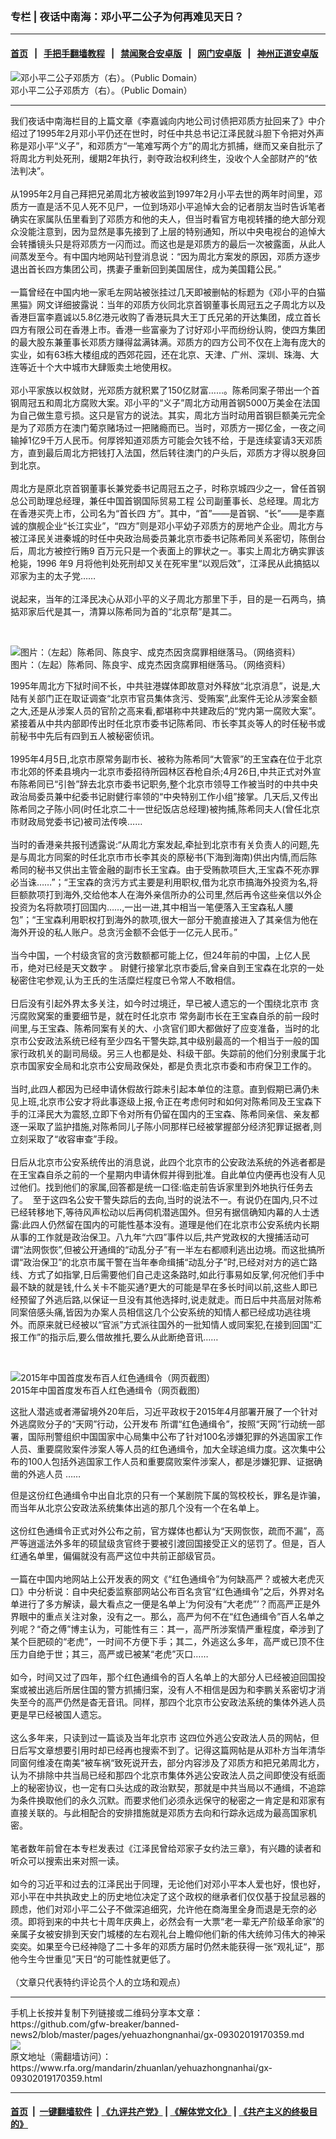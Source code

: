 ### 专栏 | 夜话中南海：邓小平二公子为何再难见天日？
------------------------

#### [首页](https://github.com/gfw-breaker/banned-news2/blob/master/README.md) &nbsp;&nbsp;|&nbsp;&nbsp; [手把手翻墙教程](https://github.com/gfw-breaker/guides/wiki) &nbsp;&nbsp;|&nbsp;&nbsp; [禁闻聚合安卓版](https://github.com/gfw-breaker/bn-android) &nbsp;&nbsp;|&nbsp;&nbsp; [网门安卓版](https://github.com/oGate2/oGate) &nbsp;&nbsp;|&nbsp;&nbsp; [神州正道安卓版](https://github.com/SzzdOgate/update) 



<div id="headerimg">
 <img alt="邓小平二公子邓质方（右）。（Public Domain）" src="https://www.rfa.org/mandarin/zhuanlan/yehuazhongnanhai/gx-09272019140828.html/a8.jpg/image" title="邓小平二公子邓质方（右）。（Public Domain）"/>
 <div id="headerimgcontents">
  <div id="headerimgcaption">
   <span>
    邓小平二公子邓质方（右）。（Public Domain）
   </span>
   <!-- zoomattribute -->
  </div>
  <!-- headerimgcaption -->
 </div>
 <!-- headerimagecontents -->
</div>

<hr/>
<div id="storytext">
 <div>
  <div class="slot_header">
  </div>
 </div>
 <p>
  我们夜话中南海栏目的上篇文章《李嘉诚向内地公司讨债把邓质方扯回来了》中介绍过了1995年2月邓小平仍还在世时，时任中共总书记江泽民就斗胆下令把对外声称是邓小平“义子”，和邓质方“一笔难写两个方”的周北方抓捕，继而又亲自批示了将周北方判处死刑，缓期2年执行，剥夺政治权利终生，没收个人全部财产的“依法判决”。
  <br/>
  <br/>
  从1995年2月自己拜把兄弟周北方被收监到1997年2月小平去世的两年时间里，邓质方一直是活不见人死不见尸，一位到场邓小平追悼大会的记者朋友当时告诉笔者确实在家属队伍里看到了邓质方和他的夫人，但当时看官方电视转播的绝大部分观众没能注意到，因为显然是事先接到了上层的特别通知，所以中央电视台的追悼大会转播镜头只是将邓质方一闪而过。而这也是是邓质方的最后一次被露面，从此人间蒸发至今。有中国内地网站刊登消息说：“因为周北方案发的原因，邓质方逐步退出首长四方集团公司，携妻子重新回到美国居住，成为美国籍公民。”
  <br/>
  <br/>
  一篇曾经在中国内地一家毛左网站被张挂过几天即被删帖的标题为《邓小平的白猫黑猫》网文详细披露说：当年的邓质方伙同北京首钢董事长周冠五之子周北方以及香港巨富李嘉诚以5.8亿港元收购了香港玩具大王丁氏兄弟的开达集团，成立首长四方有限公司在香港上市。香港一些富豪为了讨好邓小平而纷纷认购，使四方集团的最大股东兼董事长邓质方赚得盆满钵满。邓质方的四方公司不仅在上海有庞大的实业，如有63栋大楼组成的西郊花园，还在北京、天津、广州、深圳、珠海、大连等近十个大中城市大肆贩卖土地使用权。
  <br/>
  <br/>
  邓小平家族以权敛财，光邓质方就积累了150亿财富……。陈希同案子带出一个首钢周冠五和周北方腐败大案。邓小平的“义子”周北方动用首钢5000万美金在法国为自己做生意亏损。这只是官方的说法。其实，周北方当时动用首钢巨额美元完全是为了邓质方在澳门葡京赌场过一把赌瘾而已。当时，邓质方一掷亿金，一夜之间输掉1亿9千万人民币。何厚铧知道邓质方可能会欠钱不给，于是连续宴请3天邓质方，直到最后周北方把钱打入法国，然后转往澳门的户头后，邓质方才得以脱身回到北京。
  <br/>
  <br/>
  周北方是原北京首钢董事长兼党委书记周冠五之子，时称京城四少之一，曾任首钢总公司助理总经理，兼任中国首钢国际贸易工程 公司副董事长、总经理。周北方在香港买壳上市，公司名为“首长四 方”。其中，“首”——是首钢、“长”——是李嘉诚的旗舰企业“长江实业”，“四方”则是邓小平幼子邓质方的房地产企业。周北方与被江泽民关进秦城的时任中央政治局委员兼北京市委书记陈希同关系密切，陈倒台后，周北方被控行贿9 百万元只是一个表面上的罪状之一。事实上周北方确实罪该枪毙，1996 年9 月将他判处死刑却又关在死牢里“以观后效”，江泽民从此搞掂以邓家为主的太子党……
  <br/>
  <br/>
  说起来，当年的江泽民决心从邓小平的义子周北方那里下手，目的是一石两鸟，搞掂邓家后代是其一，清算以陈希同为首的“北京帮”是其二。
 </p>
 <p>
  <br/>
  <div class="image-inline captioned" style="width:900px;">
   <div style="width:900px;">
    <img alt="图片：（左起）陈希同、陈良宇、成克杰因贪腐罪相继落马。（网络资料）" src="https://www.rfa.org/mandarin/yataibaodao/renquanfazhi/jz-06282013152230.html/jzp.jpg" title="图片：（左起）陈希同、陈良宇、成克杰因贪腐罪相继落马。（网络资料）"/>
   </div>
   <div class="image-caption">
    <span style="width:900px;">
     图片：（左起）陈希同、陈良宇、成克杰因贪腐罪相继落马。（网络资料）
    </span>
    <span class="copyright">
    </span>
   </div>
  </div>
 </p>
 <p>
  1995年周北方下狱时间不长，中共驻港媒体即故意对外释放“北京消息”，说是,大陆有关部门正在取证调查“北京市官员集体贪污、受贿案”,此案件无论从涉案金额之大,还是从涉案人员的官阶之高来看,都堪称中共建政后的“党内第一腐败大案”。紧接着从中共内部即传出时任北京市委书记陈希同、市长李其炎等人的时任秘书或前秘书中先后有四到五人被秘密侦讯。
  <br/>
  <br/>
  1995年4月5日,北京市原常务副市长、被称为陈希同“大管家”的王宝森在位于北京市北郊的怀柔县境内一北京市委招待所园林区吞枪自杀;4月26日,中共正式对外宣布陈希同已“引咎”辞去北京市委书记职务,整个北京市领导工作被当时的中共中央政治局委员兼中纪委书记尉健行率领的“中央特别工作小组”接掌。几天后,又传出陈希同之子陈小同(时任北京二十一世纪饭店总经理)被拘捕,陈希同夫人(曾任北京市财政局党委书记)被司法传唤……
  <br/>
  <br/>
  当时的香港亲共报刊透露说:“从周北方案发起,牵扯到北京市有关负责人的问题,先是与周北方同案的时任北京市市长李其炎的原秘书(下海到海南)供出内情,而后陈希同的秘书又供出主管金融的副市长王宝森。由于受贿款项巨大,王宝森不死亦罪必当诛……”；“王宝森的贪污方式主要是利用职权,借为北京市搞海外投资为名,将巨额款项打到海外,交给他本人在海外亲信所办的公司里,然后再令这些亲信以外企投资为名将款项打回国内……,一出一进,其中相当一笔便落入王宝森私人腰包”；“王宝森利用职权打到海外的款项,很大一部分干脆直接进入了其亲信为他在海外开设的私人账户。总贪污金额不会低于一亿元人民币。”
  <br/>
  <br/>
  当今中国，一个村级贪官的贪污数额都可能上亿，但24年前的中国，上亿人民币，绝对已经是天文数字 。 尉健行接掌北京市委后,曾亲自到王宝森在北京的一处秘密住宅参观,认为王氏的生活糜烂程度已令常人不敢相信。
  <br/>
  <br/>
  日后没有引起外界太多关注，如今时过境迁，早已被人遗忘的一个围绕北京市 贪污腐败窝案的重要细节是，就在时任北京市 常务副市长在王宝森自杀的前一段时间里,与王宝森、陈希同案有关的大、小贪官们即大都做好了应变准备，当时的北京市公安政法系统已经有至少四名干警失踪,其中级别最高的一个相当于一般的国家行政机关的副司局级。另三人也都是处、科级干部。失踪前的他们分别隶属于北京市国家安全局和北京市公安局政保处，都是负责北京市委和市府保卫工作的。
  <br/>
  <br/>
  当时,此四人都因为已经申请休假故行踪未引起本单位的注意。直到假期已满仍未见上班,北京市公安才将此事逐级上报,令正在考虑何时和如何对陈希同及王宝森下手的江泽民大为震怒,立即下令对所有仍留在国内的王宝森、陈希同亲信、亲友都逐一采取了监护措施,对陈希同儿子陈小同那样已经被掌握部分经济犯罪证据者,则立刻采取了“收容审查”手段。
  <br/>
  <br/>
  日后从北京市公安系统传出的消息说，此四个北京市的公安政法系统的外逃者都是在王宝森自杀之前的一个星期内申请休假并得到批准。自此单位内便再也没有人见过他们。找到他们的家属,回答都是统一口径:临走前告诉家里到外地执行任务去了。  至于这四名公安干警失踪后的去向,当时的说法不一。有说仍在国内,只不过已经转移地下,等待风声松动以后再伺机潜逃国外。但另有据信确知内幕的人士透露:此四人仍然留在国内的可能性基本没有。道理是他们在北京市公安系统内长期从事的工作就是政治保卫。八九年“六四”事件以后,共产党政权的大搜捕活动可谓“法网恢恢”,但被公开通缉的“动乱分子”有一半左右都顺利逃出边境。而这批搞所谓“政治保卫”的北京市属干警在当年奉命缉捕“动乱分子”时,已经对对方的逃亡路线、方式了如指掌,日后需要他们自己走这条路时,如此行事易如反掌,何况他们手中最不缺的就是钱,什么关卡不能买通?更大的可能是早在多长时间以前,这些人即已经预留了外逃后路,以保证一旦没有其他选择时,说走就走。而日后中共高层对陈希同案倍感头痛,皆因为办案人员相信这几个公安系统的知情人都已经成功逃往境外。而原来就已经被以“官派”方式派往国外的一批知情人或同案犯,在接到回国“汇报工作”的指示后,要么借故推托,要么从此断绝音讯……
 </p>
 <p>
  <br/>
  <div class="image-inline captioned" style="width:800px;">
   <div style="width:800px;">
    <img alt="2015年中国首度发布百人红色通缉令（网页截图）" src="https://www.rfa.org/mandarin/yataibaodao/junshiwaijiao/lf-04242019091532.html/p6234591a846095494.jpg" title="2015年中国首度发布百人红色通缉令（网页截图）"/>
   </div>
   <div class="image-caption">
    <span style="width:800px;">
     2015年中国首度发布百人红色通缉令（网页截图）
    </span>
    <span class="copyright">
    </span>
   </div>
  </div>
 </p>
 <p>
  这批人潜逃或者滞留境外20年后，习近平政权于2015年4月部署开展了一个针对外逃腐败分子的“天网”行动，公开发布 所谓“红色通缉令”，按照“天网”行动统一部署，国际刑警组织中国国家中心局集中公布了针对100名涉嫌犯罪的外逃国家工作人员、重要腐败案件涉案人等人员的红色通缉令，加大全球追缉力度。这次集中公布的100人包括外逃国家工作人员和重要腐败案件涉案人，都是涉嫌犯罪、证据确凿的外逃人员 ……
 </p>
 <p>
  但是这份红色通缉令中出自北京的只有一个某剧院下属的驾校校长，罪名是诈骗，而当年从北京公安政法系统集体出逃的那几个没有一个在名单上。
  <br/>
  <br/>
  这份红色通缉令正式对外公布之前，官方媒体也都认为“天网恢恢，疏而不漏”，高严等逍遥法外多年的硕鼠级贪官终于要被引渡回国接受正义的惩罚了。但是，百人红通名单里，偏偏就没有高严这位中共前正部级官员。
  <br/>
  <br/>
  一篇在中国内地网站上公开发表的网文《“红色通缉令”为何缺高严？或被大老虎灭口》中分析说：自中央纪委监察部网站公布百名贪官“红色通缉令”之后，外界对名单进行了多方解读，最大看点之一便是名单上‘为何没有“大老虎”’？而高严正是外界眼中的重点关注对象，没有之一。那么，高严为何不在“红色通缉令”百人名单之列呢？“奇之傅”博主认为，可能性有三：其一，高严所涉案情严重程度，牵涉到了某个巨肥硕的“老虎”，一时间不方便下手；其二，外逃这么多年，高严或已顶不住压力自绝于世；其三，高严或已被某“老虎”灭口……
  <br/>
  <br/>
  如今，时间又过了四年，那个红色通缉令的百人名单上的大部分人已经被迫回国投案或被出逃后所居住国的警方抓捕归案，没有人不相信是因为和李鹏关系密切才消失至今的高严仍然是杳无音讯。同样，那四个北京市公安政法系统的集体外逃人员更是早已经被国人遗忘。
  <br/>
  <br/>
  这么多年来，只读到过一篇谈及当年北京市 这四位外逃公安政法人员的网帖，但日后写文章想要引用时却已经再也搜索不到了。记得这篇网帖是从邓朴方当年清华同窗何维凌在南美“被车祸“致死说开去，部分内容涉及了邓质方和把兄弟周北方，认为不排除中共当局已经和那四个北京市集体外逃公安政法人员之间即使没有纸面上的秘密协议，也一定有口头达成的政治默契，那就是中共当局以不通缉，不追踪为条件换取他们的永久沉默。而要求他们必须永远保守的秘密之一肯定是和邓家有直接关联的。与此相配合的安排措施就是邓质方去向和行踪永远成为最高国家机密。
  <br/>
  <br/>
  笔者数年前曾在本专栏发表过《江泽民曾给邓家子女约法三章》，有兴趣的读者和听众可以搜索出来对照一读。
  <br/>
  <br/>
  如今的习近平和过去的江泽民出于同理，无论他们对邓小平本人爱也好，恨也好，邓小平在中共执政史上的历史地位决定了这个政权的继承者们仅仅基于投鼠忌器的顾虑，他们对邓小平二公子不做深追细究，允许他在商海里全身而退是无奈的必须。即将到来的中共七十周年庆典上，必然会有一大票“老一辈无产阶级革命家”的亲属子女被安排到天安门城楼的左右观礼台上瞻仰他们新的伟大统帅习伟大的神采奕奕。如果至今已经神隐了二十多年的邓质方届时仍然未能获得一张“观礼证“，那他今生今世重见”天日“的可能性就更低了。
  <br/>
  <br/>
  （文章只代表特约评论员个人的立场和观点）
 </p>
</div>

<hr/>
手机上长按并复制下列链接或二维码分享本文章：<br/>
https://github.com/gfw-breaker/banned-news2/blob/master/pages/yehuazhongnanhai/gx-09302019170359.md <br/>
<a href='https://github.com/gfw-breaker/banned-news2/blob/master/pages/yehuazhongnanhai/gx-09302019170359.md'><img src='https://github.com/gfw-breaker/banned-news2/blob/master/pages/yehuazhongnanhai/gx-09302019170359.md.png'/></a> <br/>
原文地址（需翻墙访问）：https://www.rfa.org/mandarin/zhuanlan/yehuazhongnanhai/gx-09302019170359.html


------------------------
#### [首页](https://github.com/gfw-breaker/banned-news2/blob/master/README.md) &nbsp;|&nbsp; [一键翻墙软件](https://github.com/gfw-breaker/nogfw/blob/master/README.md) &nbsp;| [《九评共产党》](https://github.com/gfw-breaker/9ping.md/blob/master/README.md#九评之一评共产党是什么) | [《解体党文化》](https://github.com/gfw-breaker/jtdwh.md/blob/master/README.md) | [《共产主义的终极目的》](https://github.com/gfw-breaker/gczydzjmd.md/blob/master/README.md)


<img src='http://gfw-breaker.win/banned-news2/pages/yehuazhongnanhai/gx-09302019170359.md' width='0px' height='0px'/>